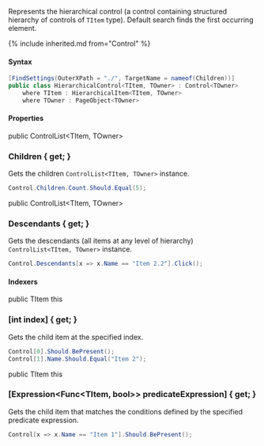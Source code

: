 Represents the hierarchical control (a control containing structured hierarchy of controls of `TItem` type). Default search finds the first occurring element.

{% include inherited.md from="Control" %}

#### Syntax

```cs
[FindSettings(OuterXPath = "./", TargetName = nameof(Children))]
public class HierarchicalControl<TItem, TOwner> : Control<TOwner>
    where TItem : HierarchicalItem<TItem, TOwner>
    where TOwner : PageObject<TOwner>
```

#### Properties

<div class="member">
    <span class="head"><span class="keyword">public</span> <span class="type">ControlList</span><wbr>&lt;<span class="type">TItem</span>, <span class="type">TOwner</span>&gt;</span>
    <h3><span class="body">Children</span><span class="tail"> { <span class="keyword">get</span>; }</span></h3>
</div>

Gets the children `ControlList<TItem, TOwner>` instance.

```cs
Control.Children.Count.Should.Equal(5);
```

<div class="member">
    <span class="head"><span class="keyword">public</span> <span class="type">ControlList</span><wbr>&lt;<span class="type">TItem</span>, <span class="type">TOwner</span>&gt;</span>
    <h3><span class="body">Descendants</span><span class="tail"> { <span class="keyword">get</span>; }</span></h3>
</div>

Gets the descendants (all items at any level of hierarchy) `ControlList<TItem, TOwner>` instance.

```cs
Control.Descendants[x => x.Name == "Item 2.2"].Click();
```

#### Indexers

<div class="member">
    <span class="head"><span class="keyword">public</span> <span class="type">TItem</span> <span class="keyword">this</span></span>
    <h3><span class="body">[<span class="keyword">int</span> index]</span><span class="tail"> { <span class="keyword">get</span>; }</span></h3>
</div>

Gets the child item at the specified index.

```cs
Control[0].Should.BePresent();
Control[1].Name.Should.Equal("Item 2");
```

<div class="member">
    <span class="head"><span class="keyword">public</span> <span class="type">TItem</span> <span class="keyword">this</span></span>
    <h3><span class="body">[<span class="type">Expression</span><wbr>&lt;<span class="type">Func</span><wbr>&lt;<span class="type">TItem</span>, <span class="keyword">bool</span>&gt;&gt; predicateExpression]</span><span class="tail"> { <span class="keyword">get</span>; }</span></h3>
</div>

Gets the child item that matches the conditions defined by the specified predicate expression.

```cs
Control[x => x.Name == "Item 1"].Should.BePresent();
```